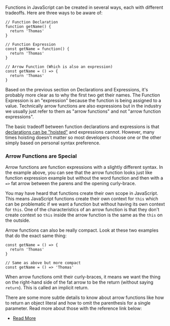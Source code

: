 Functions in JavaScript can be created in several ways, each with different tradeoffs. Here are three ways to be aware of:
```
// Function Declaration
function getName() {
  return 'Thomas'
}

// Function Expression
const getName = function() {
  return 'Thomas'
}

// Arrow Function (Which is also an expression)
const getName = () => {
  return 'Thomas'
}
```
Based on the previous section on Declarations and Expressions, it's probably more clear as to why the first two get their names. The Function Expression is an "expression" because the function is being assigned to a value. Technically arrow functions are also expressions but in the industry we usually just refer to them as "arrow functions" and not "arrow function expressions".

The basic tradeoff between function declarations and expressions is that [declarations can be "hoisted"](https://developer.mozilla.org/en-US/docs/Web/JavaScript/Reference/Statements/function#Function_declaration_hoisting) and expressions cannot. However, many times hoisting doesn't matter so most developers choose one or the other simply based on personal syntax preference. 

### Arrow Functions are Special

Arrow functions are function expressions with a slightly different syntax. In the example above, you can see that the arrow function looks just like function expression example but without the word function and then with a `=>` fat arrow between the parens and the opening curly-brace.

You may have heard that functions create their own scope in JavaScript. This means JavaScript functions create their own context for `this` which can be problematic if we want a function but without having its own context for `this`. One of the characteristics of an arrow function is that they don't create context so `this` inside the arrow function is the same as the `this` on the outside.

Arrow functions can also be really compact. Look at these two examples that do the exact same thing:
```
const getName = () => {
  return 'Thomas'
}

// Same as above but more compact
const getName = () => 'Thomas'
```
When arrow functions omit their curly-braces, it means we want the thing on the right-hand side of the fat arrow to be the return (without saying `return`). This is called an implicit return.

There are some more subtle details to know about arrow functions like how to return an object literal and how to omit the parenthesis for a single parameter. Read more about those with the reference link below:

-   [Read More](http://bradwestfall.com/articles/dont-get-javascript-es6-arrow-functions)
